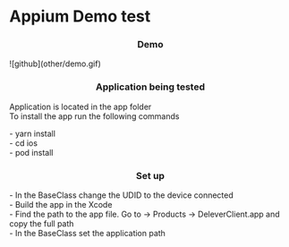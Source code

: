 # Appium Demo test 

<h3 align="center"> Demo </h3>
![github](other/demo.gif)

<h3 align="center"> Application being tested  </h3>
<p>
Application is located in the app folder  <br>
To install the app run the following commands  
</p>
<p>  
- yarn install <br> 
- cd ios <br>
- pod install 
</p>

<h3 align="center"> Set up </h3>
<p>
- In the BaseClass change the UDID to the device connected   <br>
- Build the app in the Xcode <br>
- Find the path to the app file. Go to -> Products -> DeleverClient.app and copy the full path  <br> 
- In the BaseClass set the application path
</p>
